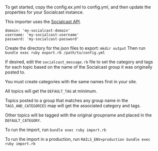 To get started, copy the config.ex.yml to config.yml, and then update the properties for your Socialcast instance.

This importer uses the [Socialcast API](https://socialcast.github.io/socialcast/apidoc.html).

```
domain: 'my-socialcast-domain'
username: 'my-socialcast-username'
password: 'my-socialcast-password'
```

Create the directory for the json files to export: `mkdir output`
Then run `bundle exec ruby export.rb /path/to/config.yml`

If desired, edit the `socialcast_message.rb` file to set the category
and tags for each topic based on the name of the Socialcast group it was
originally posted to.

You must create categories with the same names first in your site.

All topics will get the `DEFAULT_TAG` at minimum.

Topics posted to a group that matches any group name in the `TAGS_AND_CATEGORIES`
map will get the associated category and tags.

Other topics will be tagged with the original groupname and placed in the
`DEFAULT_CATEGORY`.

To run the import, run `bundle exec ruby import.rb`

To run the import in a production, run `RAILS_ENV=production bundle exec ruby import.rb`
